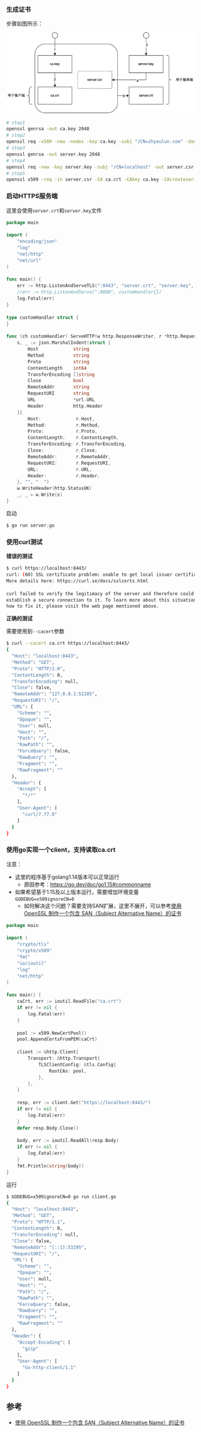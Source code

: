 ### 生成证书

步骤如图所示：

![](/static/images/2202/p001.png)

```bash
# step1
openssl genrsa -out ca.key 2048
# step2
openssl req -x509 -new -nodes -key ca.key -subj "/CN=zhyoulun.com" -days 5000 -out ca.crt
# step3
openssl genrsa -out server.key 2048
# step4
openssl req -new -key server.key -subj "/CN=localhost" -out server.csr
# step5
openssl x509 -req -in server.csr -CA ca.crt -CAkey ca.key -CAcreateserial -days 5000 -out server.crt
```

### 启动HTTPS服务端

这里会使用`server.crt`和`server.key`文件

```go
package main

import (
	"encoding/json"
	"log"
	"net/http"
	"net/url"
)

func main() {
	err := http.ListenAndServeTLS(":8443", "server.crt", "server.key", customHandler{})
	//err := http.ListenAndServe(":8080", customHandler{})
	log.Fatal(err)
}

type customHandler struct {
}

func (ch customHandler) ServeHTTP(w http.ResponseWriter, r *http.Request) {
	s, _ := json.MarshalIndent(struct {
		Host             string
		Method           string
		Proto            string
		ContentLength    int64
		TransferEncoding []string
		Close            bool
		RemoteAddr       string
		RequestURI       string
		URL              *url.URL
		Header           http.Header
	}{
		Host:             r.Host,
		Method:           r.Method,
		Proto:            r.Proto,
		ContentLength:    r.ContentLength,
		TransferEncoding: r.TransferEncoding,
		Close:            r.Close,
		RemoteAddr:       r.RemoteAddr,
		RequestURI:       r.RequestURI,
		URL:              r.URL,
		Header:           r.Header,
	}, "", "  ")
	w.WriteHeader(http.StatusOK)
	_, _ = w.Write(s)
}
```

启动

```bash
$ go run server.go
```

### 使用curl测试

**错误的测试**

```bash
$ curl https://localhost:8443/
curl: (60) SSL certificate problem: unable to get local issuer certificate
More details here: https://curl.se/docs/sslcerts.html

curl failed to verify the legitimacy of the server and therefore could not
establish a secure connection to it. To learn more about this situation and
how to fix it, please visit the web page mentioned above.
```

**正确的测试**

需要使用到`--cacert`参数

```bash
$ curl --cacert ca.crt https://localhost:8443/
{
  "Host": "localhost:8443",
  "Method": "GET",
  "Proto": "HTTP/2.0",
  "ContentLength": 0,
  "TransferEncoding": null,
  "Close": false,
  "RemoteAddr": "127.0.0.1:52185",
  "RequestURI": "/",
  "URL": {
    "Scheme": "",
    "Opaque": "",
    "User": null,
    "Host": "",
    "Path": "/",
    "RawPath": "",
    "ForceQuery": false,
    "RawQuery": "",
    "Fragment": "",
    "RawFragment": ""
  },
  "Header": {
    "Accept": [
      "*/*"
    ],
    "User-Agent": [
      "curl/7.77.0"
    ]
  }
}
```

### 使用go实现一个client，支持读取ca.crt

注意：
- 这里的程序基于golang1.14版本可以正常运行
  - 原因参考：https://go.dev/doc/go1.15#commonname
- 如果希望基于1.15及以上版本运行，需要增加环境变量`GODEBUG=x509ignoreCN=0`
  - 如何解决这个问题？需要支持SAN扩展，这里不展开，可以参考[使用 OpenSSL 制作一个包含 SAN（Subject Alternative Name）的证书](https://liaoph.com/openssl-san/)

```go
package main

import (
	"crypto/tls"
	"crypto/x509"
	"fmt"
	"io/ioutil"
	"log"
	"net/http"
)

func main() {
	caCrt, err := ioutil.ReadFile("ca.crt")
	if err != nil {
		log.Fatal(err)
	}

	pool := x509.NewCertPool()
	pool.AppendCertsFromPEM(caCrt)

	client := &http.Client{
		Transport: &http.Transport{
			TLSClientConfig: &tls.Config{
				RootCAs: pool,
			},
		},
	}

	resp, err := client.Get("https://localhost:8443/")
	if err != nil {
		log.Fatal(err)
	}
	defer resp.Body.Close()

	body, err := ioutil.ReadAll(resp.Body)
	if err != nil {
		log.Fatal(err)
	}
	fmt.Println(string(body))
}
```

运行

```bash
$ GODEBUG=x509ignoreCN=0 go run client.go
{
  "Host": "localhost:8443",
  "Method": "GET",
  "Proto": "HTTP/1.1",
  "ContentLength": 0,
  "TransferEncoding": null,
  "Close": false,
  "RemoteAddr": "[::1]:53295",
  "RequestURI": "/",
  "URL": {
    "Scheme": "",
    "Opaque": "",
    "User": null,
    "Host": "",
    "Path": "/",
    "RawPath": "",
    "ForceQuery": false,
    "RawQuery": "",
    "Fragment": "",
    "RawFragment": ""
  },
  "Header": {
    "Accept-Encoding": [
      "gzip"
    ],
    "User-Agent": [
      "Go-http-client/1.1"
    ]
  }
}
```

## 参考

- [使用 OpenSSL 制作一个包含 SAN（Subject Alternative Name）的证书](https://liaoph.com/openssl-san/)
